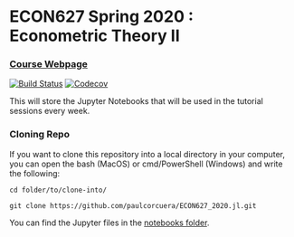 # ECON627 Spring 2020 : Econometric Theory II

### [Course Webpage](https://faculty.arts.ubc.ca/vmarmer/econ627/index.htm)

[![Build Status](https://travis-ci.com/paulcorcuera/ECON627_2020.jl.svg?branch=master)](https://travis-ci.com/paulcorcuera/ECON627_2020.jl)
[![Codecov](https://codecov.io/gh/paulcorcuera/ECON627_2020.jl/branch/master/graph/badge.svg)](https://codecov.io/gh/paulcorcuera/ECON627_2020.jl)

This will store the Jupyter Notebooks that will be used in the tutorial sessions every week. 

### Cloning Repo

If you want to clone this repository into a local directory in your computer, you can open the bash (MacOS) or cmd/PowerShell (Windows)
and write the following:

``
cd folder/to/clone-into/  
``

``
git clone https://github.com/paulcorcuera/ECON627_2020.jl.git
``

You can find the Jupyter files in the [notebooks folder](https://github.com/paulcorcuera/ECON627_2020.jl/tree/master/notebooks).

